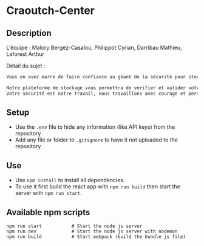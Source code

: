 # Craoutch-Center

## Description

L'équipe : Malory Bergez-Casalou, Philippot Cyrian, Darribau Mathieu, Laforest Arthur

Détail du sujet :

```md
Vous en avez marre de faire confiance au géant de la sécurité pour stocker vos fichiers ? Nous, itCraoutch vous proposons LA solution.

Notre plateforme de stockage vous permettra de vérifier et valider votre code avant de le faire passer en production, tout en vérifiant si votre navigateur est à jour et utilise les dernières normes de sécurité.
Votre sécurité est notre travail, nous travaillons avec courage et persévérance, car la ténacité permet d'atteindre l'excellence.
```

## Setup

- Use the `.env` file to hide any information (like API keys) from the repository
- Add any file or folder to `.gitignore` to have it not uploaded to the repository

## Use

- Use `npm install` to install all dependencies.
- To use it first build the react app with `npm run build` then start the server with `npm run start`.

## Available npm scripts

```
npm run start           # Start the node js server
npm run dev             # Start the node js server with nodemon
npm run build           # Start webpack (build the bundle js file)
```
